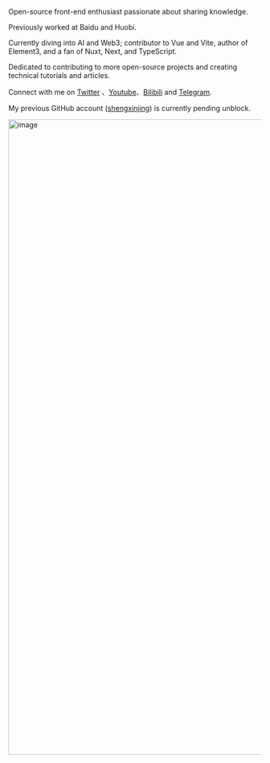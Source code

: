 Open-source front-end enthusiast passionate about sharing knowledge.

Previously worked at Baidu and Huobi.

Currently diving into AI and Web3; contributor to Vue and Vite, author of Element3, and a fan of Nuxt, Next, and TypeScript.

Dedicated to contributing to more open-source projects and creating technical tutorials and articles.

Connect with me on [Twitter](https://x.com/shengxj1) 、[Youtube](https://www.youtube.com/@shengxj)、[Bilibili](https://space.bilibili.com/26995758?) and [Telegram](https://t.me/shengxj).

My previous GitHub account ([shengxinjing](https://github.com/shengxinjing)) is currently pending unblock.

<img width="1263" alt="image" src="https://github.com/user-attachments/assets/d54e986c-990e-4ceb-b341-f00c78db6a19">

<!--
**shengxj1/shengxj1** is a ✨ _special_ ✨ repository because its `README.md` (this file) appears on your GitHub profile.

Here are some ideas to get you started:

- 🔭 I’m currently working on ...
- 🌱 I’m currently learning ...
- 👯 I’m looking to collaborate on ...
- 🤔 I’m looking for help with ...
- 💬 Ask me about ...
- 📫 How to reach me: ...
- 😄 Pronouns: ...
- ⚡ Fun fact: ...
-->
